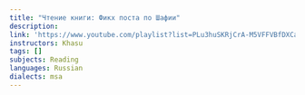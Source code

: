 ```yaml
---
title: "Чтение книги: Фикх поста по Шафии"
description:
link: 'https://www.youtube.com/playlist?list=PLu3huSKRjCrA-M5VFFVBfDXCaCmKcgxR9'
instructors: Khasu
tags: []
subjects: Reading
languages: Russian
dialects: msa
---
```

